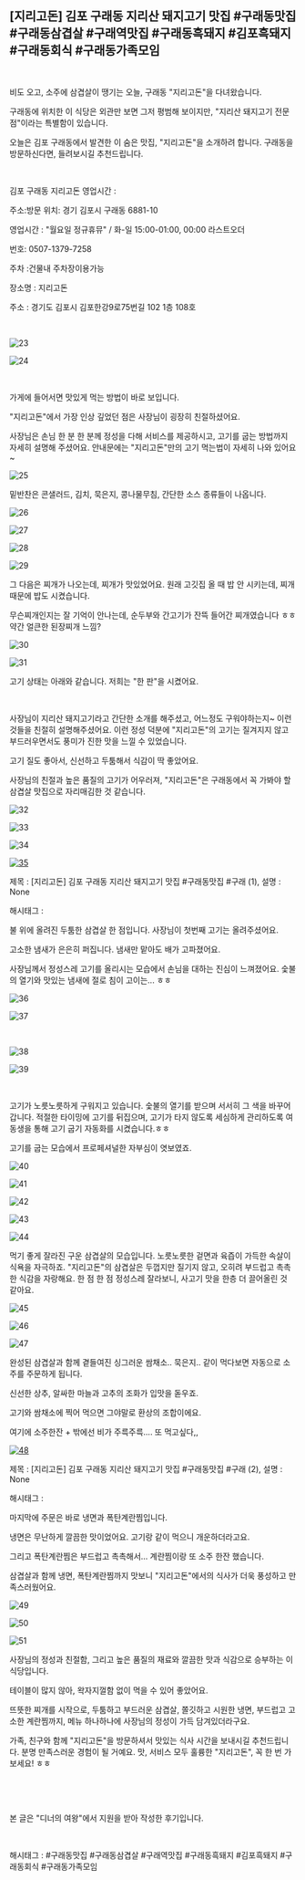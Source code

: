 ## [지리고돈] 김포 구래동 지리산 돼지고기 맛집 #구래동맛집 #구래동삼겹살 #구래역맛집 #구래동흑돼지 #김포흑돼지 #구래동회식 #구래동가족모임

​

비도 오고, 소주에 삼겹살이 땡기는 오늘, 구래동 "지리고돈"을 다녀왔습니다.

구래동에 위치한 이 식당은 외관만 보면 그저 평범해 보이지만, "지리산 돼지고기 전문점"이라는 특별함이 있습니다.

오늘은 김포 구래동에서 발견한 이 숨은 맛집, "지리고돈"을 소개하려 합니다. 구래동을 방문하신다면, 들려보시길 추천드립니다.

​

김포 구래동 지리고돈 영업시간 :

주소:방문 위치: 경기 김포시 구래동 6881-10

영업시간 : "월요일 정규휴뮤" / 화-일 15:00-01:00, 00:00 라스트오더

번호: 0507-1379-7258

주차 :건물내 주차장이용가능

장소명 : 지리고돈

주소 : 경기도 김포시 김포한강9로75번길 102 1층 108호

​

![23](/asset/img/223393952948/23.png)

![24](/asset/img/223393952948/24.png)

​

가게에 들어서면 맛있게 먹는 방법이 바로 보입니다.

"지리고돈"에서 가장 인상 깊었던 점은 사장님이 굉장히 친절하셨어요.

사장님은 손님 한 분 한 분께 정성을 다해 서비스를 제공하시고, 고기를 굽는 방법까지 자세히 설명해 주셨어요. 안내문에는 "지리고돈"만의 고기 먹는법이 자세히 나와 있어요~

![25](/asset/img/223393952948/25.png)

밑반찬은 콘샐러드, 김치, 묵은지, 콩나물무침, 간단한 소스 종류들이 나옵니다.

![26](/asset/img/223393952948/26.png)

![27](/asset/img/223393952948/27.png)

![28](/asset/img/223393952948/28.png)

![29](/asset/img/223393952948/29.png)

그 다음은 찌개가 나오는데, 찌개가 맛있었어요. 원래 고깃집 올 때 밥 안 시키는데, 찌개 때문에 밥도 시켰습니다.

무슨찌개인지는 잘 기억이 안나는데, 순두부와 간고기가 잔뜩 들어간 찌개였습니다 ㅎㅎ 약간 얼큰한 된장찌개 느낌?

![30](/asset/img/223393952948/30.png)

![31](/asset/img/223393952948/31.png)

고기 상태는 아래와 같습니다. 저희는 "한 판"을 시켰어요.

​

사장님이 지리산 돼지고기라고 간단한 소개를 해주셨고, 어느정도 구워야하는지~ 이런것들을 친절히 설명해주셨어요. 이런 정성 덕분에 "지리고돈"의 고기는 질겨지지 않고 부드러우면서도 풍미가 진한 맛을 느낄 수 있었습니다.

고기 질도 좋아서, 신선하고 두툼해서 식감이 딱 좋았어요.

사장님의 친절과 높은 품질의 고기가 어우러져, "지리고돈"은 구래동에서 꼭 가봐야 할 삼겹살 맛집으로 자리매김한 것 같습니다.

![32](/asset/img/223393952948/32.png)

![33](/asset/img/223393952948/33.png)

![34](/asset/img/223393952948/34.png)

[![35](https://phinf.pstatic.net/image.nmv/blog_2024_03_24_540/31fd1d19-e9c3-11ee-a0d9-b4055dcdfd62_01.jpg)](/asset/img/223393952948/35.mp4)

제목 : [지리고돈] 김포 구래동 지리산 돼지고기 맛집 #구래동맛집 #구래 (1), 설명 : None

해시태그 : 

불 위에 올려진 두툼한 삼겹살 한 점입니다. 사장님이 첫번째 고기는 올려주셨어요.

고소한 냄새가 은은히 퍼집니다. 냄새만 맡아도 배가 고파졌어요.

사장님께서 정성스레 고기를 올리시는 모습에서 손님을 대하는 진심이 느껴졌어요. 숯불의 열기와 맛있는 냄새에 절로 침이 고이는... ㅎㅎ

![36](/asset/img/223393952948/36.png)

![37](/asset/img/223393952948/37.png)

​

![38](/asset/img/223393952948/38.png)

![39](/asset/img/223393952948/39.png)

​

고기가 노릇노릇하게 구워지고 있습니다. 숯불의 열기를 받으며 서서히 그 색을 바꾸어 갑니다. 적절한 타이밍에 고기를 뒤집으며, 고기가 타지 않도록 세심하게 관리하도록 여동생을 통해 고기 굽기 자동화를 시켰습니다.ㅎㅎ

고기를 굽는 모습에서 프로페셔널한 자부심이 엿보였죠.

![40](/asset/img/223393952948/40.png)

![41](/asset/img/223393952948/41.png)

![42](/asset/img/223393952948/42.png)

![43](/asset/img/223393952948/43.png)

![44](/asset/img/223393952948/44.png)

먹기 좋게 잘라진 구운 삼겹살의 모습입니다. 노릇노릇한 겉면과 육즙이 가득한 속살이 식욕을 자극하죠. "지리고돈"의 삼겹살은 두껍지만 질기지 않고, 오히려 부드럽고 촉촉한 식감을 자랑해요. 한 점 한 점 정성스레 잘라보니, 사고기 맛을 한층 더 끌어올린 것 같아요.

![45](/asset/img/223393952948/45.png)

![46](/asset/img/223393952948/46.png)

![47](/asset/img/223393952948/47.png)

완성된 삼겹살과 함께 곁들여진 싱그러운 쌈채소.. 묵은지.. 같이 먹다보면 자동으로 소주를 주문하게 됩니다.

신선한 상추, 알싸한 마늘과 고추의 조화가 입맛을 돋우죠.

고기와 쌈채소에 찍어 먹으면 그야말로 환상의 조합이에요.

여기에 소주한잔 + 밖에선 비가 주륵주륵.... 또 먹고싶다,,

[![48](https://phinf.pstatic.net/image.nmv/blog_2024_03_24_1713/31f7ec30-e9c3-11ee-b6a5-b4055dad8ad3_01.jpg)](/asset/img/223393952948/48.mp4)

제목 : [지리고돈] 김포 구래동 지리산 돼지고기 맛집 #구래동맛집 #구래 (2), 설명 : None

해시태그 : 

마지막에 주문은 바로 냉면과 폭탄계란찜입니다.

냉면은 무난하게 깔끔한 맛이었어요. 고기랑 같이 먹으니 개운하더라고요.

그리고 폭탄계란찜은 부드럽고 촉촉해서... 계란찜이랑 또 소주 한잔 했습니다.

삼겹살과 함께 냉면, 폭탄계란찜까지 맛보니 "지리고돈"에서의 식사가 더욱 풍성하고 만족스러웠어요.

![49](/asset/img/223393952948/49.png)

![50](/asset/img/223393952948/50.png)

![51](/asset/img/223393952948/51.png)

사장님의 정성과 친절함, 그리고 높은 품질의 재료와 깔끔한 맛과 식감으로 승부하는 이 식당입니다.

테이블이 많지 않아, 왁자지껄함 없이 먹을 수 있어 좋았어요.

뜨뜻한 찌개를 시작으로, 두툼하고 부드러운 삼겹살, 쫄깃하고 시원한 냉면, 부드럽고 고소한 계란찜까지, 메뉴 하나하나에 사장님의 정성이 가득 담겨있더라구요.

가족, 친구와 함께 "지리고돈"을 방문하셔서 맛있는 식사 시간을 보내시길 추천드립니다. 분명 만족스러운 경험이 될 거예요. 맛, 서비스 모두 훌륭한 "지리고돈", 꼭 한 번 가보세요! ㅎㅎ

​

​

본 글은 "디너의 여왕"에서 지원을 받아 작성한 후기입니다.

​

 해시태그 : #구래동맛집 #구래동삼겹살 #구래역맛집 #구래동흑돼지 #김포흑돼지 #구래동회식 #구래동가족모임